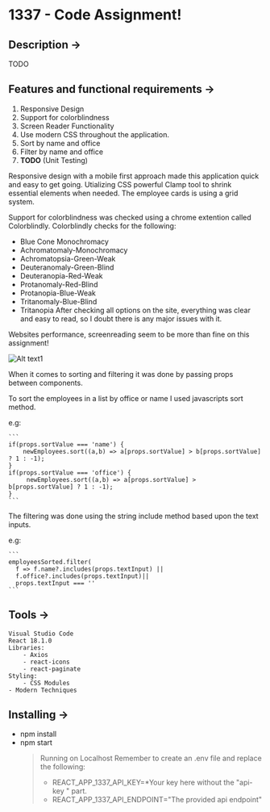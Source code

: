 # 1337 - Code Assignment!

## Description ->

TODO

## Features and functional requirements ->

1. Responsive Design
2. Support for colorblindness
3. Screen Reader Functionality
4. Use modern CSS throughout the application.
5. Sort by name and office
6. Filter by name and office
7. ****TODO**** (Unit Testing)

Responsive design with a mobile first approach made this application quick and easy to get going. 
Utializing CSS powerful Clamp tool to shrink essential elements when needed.
The employee cards is using a grid system.

Support for colorblindness was checked using a chrome extention called Colorblindly.
Colorblindly checks for the following:
   - Blue Cone Monochromacy
   - Achromatomaly-Monochromacy
   - Achromatopsia-Green-Weak
   - Deuteranomaly-Green-Blind
   - Deuteranopia-Red-Weak
   - Protanomaly-Red-Blind
   - Protanopia-Blue-Weak
   - Tritanomaly-Blue-Blind
   - Tritanopia
After checking all options on the site, everything was clear and easy to read, so I doubt there is any
major issues with it.

Websites performance, screenreading seem to be more than fine on this assignment!

![Alt text1](https://i.gyazo.com/1bf160ae4a72be035b7ff502f55269c6.png)

When it comes to sorting and filtering it was done by passing props between components.

To sort the employees in a list by office or name I used javascripts sort method.

e.g:
	
	```
	if(props.sortValue === 'name') {
	    newEmployees.sort((a,b) => a[props.sortValue] > b[props.sortValue] ? 1 : -1);
	}
	if(props.sortValue === 'office') {
	     newEmployees.sort((a,b) => a[props.sortValue] > b[props.sortValue] ? 1 : -1);
	}
	```   
 The filtering was done using the string include method based upon the text inputs.
 
 e.g:
 
	```
	employeesSorted.filter(
	  f => f.name?.includes(props.textInput) || 
	  f.office?.includes(props.textInput)|| 
	  props.textInput === ''
	```
## Tools ->
	Visual Studio Code
	React 18.1.0
	Libraries: 
		- Axios
		- react-icons
		- react-paginate 
	Styling:
		- CSS Modules
    - Modern Techniques

## Installing ->
- npm install
- npm start
	> Running on Localhost
	> Remember to create an .env file and replace the following:
	>- REACT_APP_1337_API_KEY=*Your key here without the "api-key " part.
	>- REACT_APP_1337_API_ENDPOINT="The provided api endpoint"
